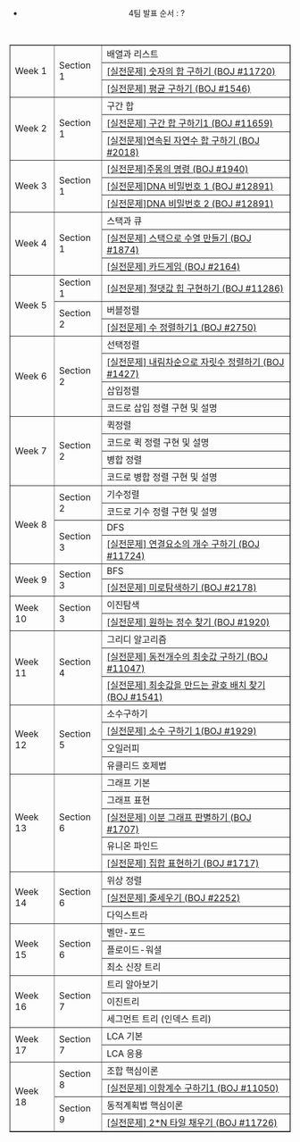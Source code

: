 <div align="center">

- 4팀 발표 순서 : ?

<br>

<table align="center;" border="1;" width="60%">
<tr>
<td rowspan="3" >Week 1</td>
<td rowspan="3">Section 1</td>
<td>배열과 리스트</td>
</tr>
<tr>
<td><a href ="https://www.acmicpc.net/problem/11720">[실전문제] 숫자의 합 구하기 (BOJ #11720)</a></td>
</tr>
<tr>
<td><a href ="https://www.acmicpc.net/problem/1546">[실전문제] 평균 구하기 (BOJ #1546)</a></td>
</tr>

<tr>
<td rowspan="3" >Week 2</td>
<td rowspan="3">Section 1</td>
<td>구간 합</td>
</tr>
<tr>
<td><a href ="https://www.acmicpc.net/problem/11659">[실전문제] 구간 합 구하기1 (BOJ #11659)</a></td>
</tr>
<tr>
<td><a href ="https://www.acmicpc.net/problem/2018">[실전문제]연속된 자연수 합 구하기 (BOJ #2018)</a></td>
</tr>


<tr>
<td rowspan="3">Week 3</td>
<td rowspan="3">Section 1</td>
<td><a href ="https://www.acmicpc.net/problem/1940">[실전문제]주몽의 명령 (BOJ #1940)</a></td>
</tr>
<tr>
<td><a href ="https://www.acmicpc.net/problem/12891">[실전문제]DNA 비밀번호 1 (BOJ #12891)</a></td>
</tr>
<tr>
<td><a href ="https://www.acmicpc.net/problem/12891">[실전문제]DNA 비밀번호 2 (BOJ #12891)</a></td>
</tr>

<tr>
<td rowspan="3">Week 4</td>
<td rowspan="3">Section 1</td>
<td>스택과 큐</td>
</tr>
<tr>
<td><a href ="https://www.acmicpc.net/problem/1874">[실전문제] 스택으로 수열 만들기 (BOJ #1874)</a></td>
</tr>
<tr>
<td><a href ="https://www.acmicpc.net/problem/2164">[실전문제] 카드게임 (BOJ #2164)</a></td>
</tr>

<tr>
<td rowspan="3">Week 5</td>
<td>Section 1</td>
<td><a href ="https://www.acmicpc.net/problem/11286">[실전문제] 절댓값 힙 구현하기 (BOJ #11286)</a></td>
</tr>
<tr>
<td rowspan="2">Section 2</td>
<td>버블정렬</td>
</tr>
<tr>
<td><a href ="https://www.acmicpc.net/problem/2750">[실전문제] 수 정렬하기1 (BOJ #2750)</a></td>
</tr>


<tr>
<td rowspan="4">Week 6</td>
<td rowspan="4">Section 2</td>
<td>선택정렬</td>
</tr>
<tr><td><a href ="https://www.acmicpc.net/problem/1427">[실전문제] 내림차순으로 자릿수 정렬하기 (BOJ #1427)</a></td></tr>
<tr><td>삽입정렬</td></tr>
<tr><td>코드로 삽입 정렬 구현 및 설명</td></tr>


<tr>
<td rowspan="4">Week 7</td>
<td rowspan="4">Section 2</td>
<td>퀵정렬</td>
</tr>
<tr><td>코드로 퀵 정렬 구현 및 설명</td></tr>
<tr><td>병합 정렬</td></tr>
<tr><td>코드로 병합 정렬 구현 및 설명</td></tr>



<tr>
<td rowspan="4">Week 8</td>
<td rowspan="2">Section 2</td>
<td>기수정렬</td>
</tr>
<tr><td>코드로 기수 정렬 구현 및 설명</td></tr>
<tr>
<td rowspan="2">Section 3</td>
<td>DFS</td>
</tr>
<tr>
<td><a href ="https://www.acmicpc.net/problem/11724">[실전문제] 연결요소의 개수 구하기 (BOJ #11724)</a></td>
</tr>

<tr>
<td rowspan="2">Week 9</td>
<td rowspan="2">Section 3</td>
<td>BFS</td>
</tr>
<tr>
<td><a href ="https://www.acmicpc.net/problem/2178">[실전문제] 미로탐색하기 (BOJ #2178)</a></td>
</tr>


<tr>
<td rowspan="2">Week 10</td>
<td rowspan="2">Section 3</td>
<td>이진탐색</td>
</tr>
<tr>
<td><a href ="https://www.acmicpc.net/problem/1920">[실전문제] 원하는 정수 찾기 (BOJ #1920)</a></td>
</tr>


<tr>
<td rowspan="3">Week 11</td>
<td rowspan="3">Section 4</td>
<td>그리디 알고리즘</td>
</tr>
<tr>
<td><a href ="https://www.acmicpc.net/problem/11047">[실전문제] 동전개수의 최솟값 구하기 (BOJ #11047)</a></td>
</tr>
<tr>
<td><a href ="https://www.acmicpc.net/problem/1541">[실전문제] 최솟값을 만드는 괄호 배치 찾기 (BOJ #1541)</a></td>
</tr>


<tr>
<td rowspan="4">Week 12</td>
<td rowspan="4">Section 5</td>
<td>소수구하기</td>
</tr>
<tr>
<td><a href ="https://www.acmicpc.net/problem/1929">[실전문제] 소수 구하기 1(BOJ #1929)</a></td>
</tr>
<tr>
<td>오일러피</td>
</tr>
<tr>
<td>유클리드 호제법</td>
</tr>

<tr>
<td rowspan="5">Week 13</td>
<td rowspan="5">Section 6</td>
<td>그래프 기본</td>
</tr>
<tr>
<td>그래프 표현</td>
</tr>
<tr>
<td><a href ="https://www.acmicpc.net/problem/1707">[실전문제] 이분 그래프 판별하기 (BOJ #1707)</a></td>
</tr>
<tr>
<td>유니온 파인드</td>
</tr>
<tr>
<td><a href ="https://www.acmicpc.net/problem/1717">[실전문제] 집합 표현하기 (BOJ #1717)</a></td>
</tr>

<tr>
<td rowspan="3">Week 14</td>
<td rowspan="3">Section 6</td>
<td>위상 정렬</td>
</tr>
<tr>
<td><a href ="https://www.acmicpc.net/problem/2252">[실전문제] 줄세우기 (BOJ #2252)</a></td> 
</tr>
<tr>
<td>다익스트라</td>
</tr>

<tr>
<td rowspan="3">Week 15</td>
<td rowspan="3">Section 6</td>
<td>벨만-포드</td>
</tr>
<tr>
<td>플로이드-워셜</td>
</tr>
<tr>
<td>최소 신장 트리</td>
</tr>

<tr>
<td rowspan="3">Week 16</td>
<td rowspan="3">Section 7</td>
<td>트리 알아보기</td>
</tr>
<tr>
<td>이진트리</td>
</tr>
<tr>
<td>세그먼트 트리 (인덱스 트리)</td>
</tr>


<tr>
<td rowspan="2">Week 17</td>
<td rowspan="2">Section 7</td>
<td>LCA 기본</td>
</tr>
<tr>
<td>LCA 응용</td>
</tr>

<tr>
<td rowspan="4">Week 18</td>
<td rowspan="2">Section 8</td>
<td>조합 핵심이론</td>
</tr>
<tr>
<td><a href ="https://www.acmicpc.net/problem/11050">[실전문제] 이항계수 구하기1 (BOJ #11050)</a></td>
</tr>
<tr>
<td rowspan="2">Section 9</td>
<td>동적계획법 핵심이론</td>
</tr>
<tr>
<td><a href ="https://www.acmicpc.net/problem/11726">[실전문제] 2*N 타일 채우기 (BOJ #11726)</a></td>
</tr>

</table>
</div>



